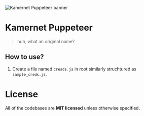 ![Kamernet Puppeteer banner](https://nomomon.github.io/images/kamernet-puppeteer.jpeg)

# Kamernet Puppeteer
> huh, what an original name?


## How to use?
1. Create a file named `creads.js` in root similarly struchtured as `sample_creds.js`.

# License
All of the codebases are **MIT licensed** unless otherwise specified.